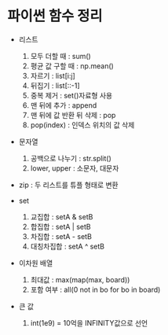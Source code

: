 # 파이썬 함수 정리

* 리스트
  1. 모두 더할 때 : sum()
  2. 평균 값 구할 때 : np.mean()
  3. 자르기 : list[i:j]
  4. 뒤집기 : list[::-1]
  5. 중복 제거 : set()자료형 사용
  6. 맨 뒤에 추가 : append
  7. 맨 뒤에 값 반환 뒤 삭제 : pop
  8. pop(index) : 인덱스 위치의 값 삭제

* 문자열
  1. 공백으로 나누기 : str.split()
  2. lower, upper : 소문자, 대문자

* zip : 두 리스트를 튜플 형태로 변환

* set
  1. 교집합 : setA & setB
  2. 합집합 : setA | setB
  3. 차집합 : setA - setB
  4. 대칭차집합 : setA ^ setB

* 이차원 배열
  1. 최대값 : max(map(max, board))
  2. 포함 여부 : all(0 not in bo for bo in board)

* 큰 값
  1. int(1e9) = 10억을 INFINITY값으로 선언
